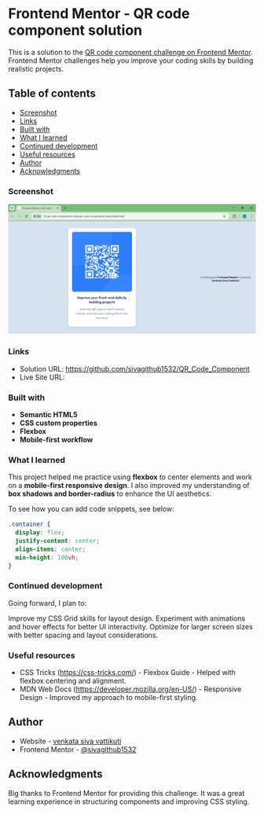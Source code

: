 # Frontend Mentor - QR code component solution

This is a solution to the [QR code component challenge on Frontend Mentor](https://www.frontendmentor.io/challenges/qr-code-component-iux_sIO_H). Frontend Mentor challenges help you improve your coding skills by building realistic projects. 

## Table of contents

  - [Screenshot](#screenshot)
  - [Links](#links)
  - [Built with](#built-with)
  - [What I learned](#what-i-learned)
  - [Continued development](#continued-development)
  - [Useful resources](#useful-resources)
- [Author](#author)
- [Acknowledgments](#acknowledgments)



### Screenshot
![Screenshot](https://github.com/sivagithub1532/QR_Code_Component/blob/main/qr-code-component-main/qr-code-component-main/images/screenshot.png)


### Links

- Solution URL: https://github.com/sivagithub1532/QR_Code_Component
- Live Site URL: 


### Built with

-  **Semantic HTML5**  
- **CSS custom properties**  
- **Flexbox**  
- **Mobile-first workflow**  


### What I learned

This project helped me practice using **flexbox** to center elements and work on a **mobile-first responsive design**. I also improved my understanding of **box shadows and border-radius** to enhance the UI aesthetics.  

To see how you can add code snippets, see below:

```css
.container {
  display: flex;
  justify-content: center;
  align-items: center;
  min-height: 100vh;
}
```


### Continued development

Going forward, I plan to:

Improve my CSS Grid skills for layout design.
Experiment with animations and hover effects for better UI interactivity.
Optimize for larger screen sizes with better spacing and layout considerations.
### Useful resources

- CSS Tricks (https://css-tricks.com/) - Flexbox Guide - Helped with flexbox centering and alignment.
- MDN Web Docs (https://developer.mozilla.org/en-US/) - Responsive Design - Improved my approach to mobile-first styling.


## Author

- Website - [venkata siva vattikuti](https://github.com/sivagithub1532)
- Frontend Mentor - [@sivagithub1532](https://www.frontendmentor.io/profile/sivagithub1532)

## Acknowledgments

Big thanks to Frontend Mentor for providing this challenge. It was a great learning experience in structuring components and improving CSS styling.
